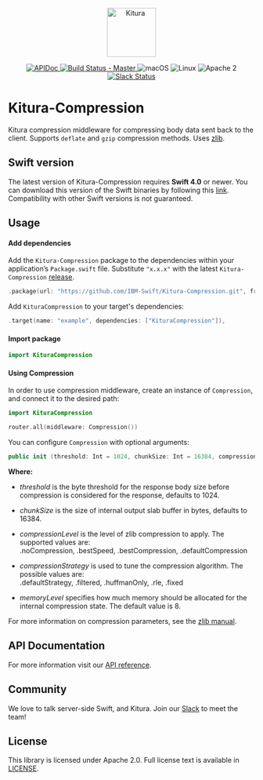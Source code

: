 <p align="center">
    <a href="http://kitura.io/">
        <img src="https://raw.githubusercontent.com/IBM-Swift/Kitura/master/Sources/Kitura/resources/kitura-bird.svg?sanitize=true" height="100" alt="Kitura">
    </a>
</p>


<p align="center">
    <a href="https://ibm-swift.github.io/Kitura-Compression/index.html">
    <img src="https://img.shields.io/badge/apidoc-KituraCompression-1FBCE4.svg?style=flat" alt="APIDoc">
    </a>
    <a href="https://travis-ci.org/IBM-Swift/Kitura-Compression">
    <img src="https://travis-ci.org/IBM-Swift/Kitura-Compression.svg?branch=master" alt="Build Status - Master">
    </a>
    <img src="https://img.shields.io/badge/os-macOS-green.svg?style=flat" alt="macOS">
    <img src="https://img.shields.io/badge/os-linux-green.svg?style=flat" alt="Linux">
    <img src="https://img.shields.io/badge/license-Apache2-blue.svg?style=flat" alt="Apache 2">
    <a href="http://swift-at-ibm-slack.mybluemix.net/">
    <img src="http://swift-at-ibm-slack.mybluemix.net/badge.svg" alt="Slack Status">
    </a>
</p>

# Kitura-Compression

Kitura compression middleware for compressing body data sent back to the client. Supports `deflate` and `gzip` compression methods. Uses [zlib](http://zlib.net/).

## Swift version
The latest version of Kitura-Compression requires **Swift 4.0** or newer. You can download this version of the Swift binaries by following this [link](https://swift.org/download/). Compatibility with other Swift versions is not guaranteed.

## Usage

#### Add dependencies

Add the `Kitura-Compression` package to the dependencies within your application’s `Package.swift` file. Substitute `"x.x.x"` with the latest `Kitura-Compression` [release](https://github.com/IBM-Swift/Kitura-Compression/releases).

```swift
.package(url: "https://github.com/IBM-Swift/Kitura-Compression.git", from: "x.x.x")
```

Add `KituraCompression` to your target's dependencies:

```swift
.target(name: "example", dependencies: ["KituraCompression"]),
```

#### Import package

```swift
import KituraCompression
```

#### Using Compression

In order to use compression middleware, create an instance of `Compression`, and connect it to the desired path:

```swift
import KituraCompression

router.all(middleware: Compression())
```
You can configure `Compression` with optional arguments:
```swift
public init (threshold: Int = 1024, chunkSize: Int = 16384, compressionLevel: CompressionLevel = CompressionLevel.defaultCompression, compressionStrategy: CompressionStrategy = CompressionStrategy.defaultStrategy, memoryLevel: Int32 = 8)
```
**Where:**
   - *threshold* is the byte threshold for the response body size before compression is considered for the response, defaults to 1024.

   - *chunkSize* is the size of internal output slab buffer in bytes, defaults to 16384.

   - *compressionLevel* is the level of zlib compression to apply. The supported values are:  
   .noCompression, .bestSpeed, .bestCompression, .defaultCompression

   - *compressionStrategy* is used to tune the compression algorithm. The possible values are:  
   .defaultStrategy, .filtered, .huffmanOnly, .rle, .fixed
   - *memoryLevel* specifies how much memory should be allocated
   for the internal compression state. The default value is 8.

For more information on compression parameters, see the [zlib manual](http://www.zlib.net/manual.html).

## API Documentation
For more information visit our [API reference](https://ibm-swift.github.io/Kitura-Compression/index.html).

## Community

We love to talk server-side Swift, and Kitura. Join our [Slack](http://swift-at-ibm-slack.mybluemix.net/) to meet the team!

## License
This library is licensed under Apache 2.0. Full license text is available in [LICENSE](https://github.com/IBM-Swift/Kitura-Compression/blob/master/LICENSE.txt).
